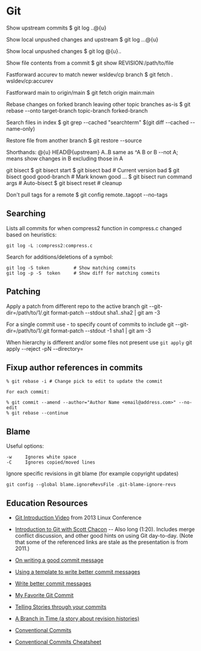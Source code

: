 # Git

Show upstream commits
  $ git log ..@{u}

Show local unpushed changes and upstream
  $ git log ...@{u}

Show local unpushed changes
  $ git log @{u}..

Show file contents from a commit
  $ git show REVISION:/path/to/file

Fastforward accurev to match newer wsldev/cp branch
  $ git fetch . wsldev/cp:accurev

Fastforward main to origin/main
  $ git fetch origin main:main

Rebase changes on forked branch leaving other topic branches as-is
  $ git rebase --onto target-branch topic-branch forked-branch

Search files in index
  $ git grep --cached "searchterm" $(git diff --cached --name-only)

Restore file from another branch
  $ git restore --source <branch> <file>

Shorthands:
  @{u} HEAD@{upstream}
  A..B same as ^A B or B --not A; means show changes in B excluding those in A

git bisect
	$ git bisect start
  $ git bisect bad                # Current version bad
  $ git bisect good good-branch   # Mark known good
	...
  $ git bisect run command args   # Auto-bisect
  $ git bisect reset              # cleanup

Don't pull tags for a remote
  $ git config remote.<remote-name>.tagopt --no-tags

## Searching

Lists all commits for when compress2 function in compress.c changed based
on heuristics:

    git log -L :compress2:compress.c

Search for additions/deletions of a symbol:

    git log -S token         # Show matching commits
    git log -p -S  token     # Show diff for matching commits

## Patching

Apply a patch from different repo to the active branch
    git --git-dir=/path/to/1/.git format-patch --stdout sha1..sha2 | git am -3

For a single commit use -<N> to specify count of commits to include
    git --git-dir=/path/to/1/.git format-patch --stdout -1 sha1 | git am -3

When hierarchy is different and/or some files not present use `git apply`
    git apply --reject -pN --directory=<new path>

## Fixup author references in commits

    % git rebase -i # Change pick to edit to update the commit

    For each commit:

    % git commit --amend --author="Author Name <email@address.com>" --no-edit
    % git rebase --continue

## Blame

Useful options:

    -w     Ignores white space
    -C     Ignores copied/moved lines

Ignore specific revisions in git blame (for example copyright updates)

    git config --global blame.ignoreRevsFile .git-blame-ignore-revs

## Education Resources

* [Git Introduction Video](https://www.youtube.com/watch?v=1ffBJ4sVUb4) from 2013 Linux Conference
* [Introduction to Git with Scott Chacon](https://www.youtube.com/watch?v=ZDR433b0HJY) -- Also long (1:20). Includes merge conflict discussion, and other good hints on using Git day-to-day. (Note that some of the referenced links are stale as the presentation is from 2011.)
* [On writing a good commit message](https://cbea.ms/git-commit/)
* [Using a template to write better commit messages](https://gist.github.com/lisawolderiksen/a7b99d94c92c6671181611be1641c733)
* [Write better commit messages](https://www.freecodecamp.org/news/how-to-write-better-git-commit-messages/)
* [My Favorite Git Commit](https://dhwthompson.com/2019/my-favourite-git-commit)
* [Telling Stories through your commits](https://blog.mocoso.co.uk/talks/2015/01/12/telling-stories-through-your-commits/)
* [A Branch in Time (a story about revision histories)](https://tekin.co.uk/2019/02/a-talk-about-revision-histories)

* [Conventional Commits](https://www.conventionalcommits.org/en/v1.0.0/)
* [Conventional Commits Cheatsheet](https://gist.github.com/qoomon/5dfcdf8eec66a051ecd85625518cfd13)


